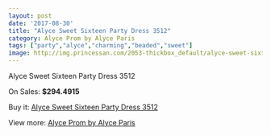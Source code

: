 ```yaml
---
layout: post
date: '2017-08-30'
title: "Alyce Sweet Sixteen Party Dress 3512"
category: Alyce Prom by Alyce Paris
tags: ["party","alyce","charming","beaded","sweet"]
image: http://img.princessan.com/2053-thickbox_default/alyce-sweet-sixteen-party-dress-3512.jpg
---
```

Alyce Sweet Sixteen Party Dress 3512

On Sales: **$294.4915**
<a href="https://www.princessan.com/en/alyce-prom-by-alyce-paris/917-alyce-sweet-sixteen-party-dress-3512.html"><amp-img layout="responsive" width="600" height="600" src="//img.princessan.com/2053-thickbox_default/alyce-sweet-sixteen-party-dress-3512.jpg" alt="Alyce Sweet Sixteen Party Dress 3512 0" /></a>
<a href="https://www.princessan.com/en/alyce-prom-by-alyce-paris/917-alyce-sweet-sixteen-party-dress-3512.html"><amp-img layout="responsive" width="600" height="600" src="//img.princessan.com/2054-thickbox_default/alyce-sweet-sixteen-party-dress-3512.jpg" alt="Alyce Sweet Sixteen Party Dress 3512 1" /></a>

Buy it: [Alyce Sweet Sixteen Party Dress 3512](https://www.princessan.com/en/alyce-prom-by-alyce-paris/917-alyce-sweet-sixteen-party-dress-3512.html "Alyce Sweet Sixteen Party Dress 3512")

View more: [Alyce Prom by Alyce Paris](https://www.princessan.com/en/8-alyce-prom-by-alyce-paris "Alyce Prom by Alyce Paris")